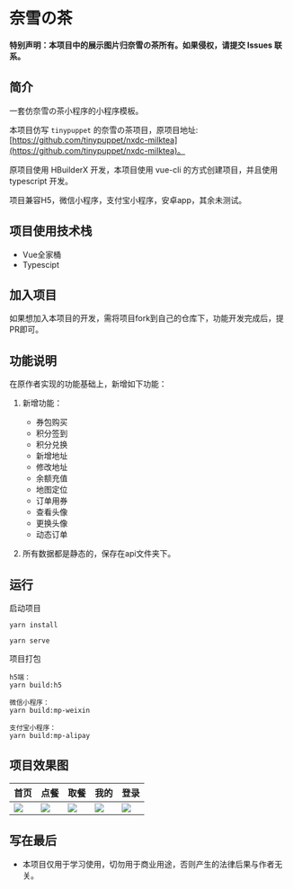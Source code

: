 # 奈雪の茶

**特别声明：本项目中的展示图片归奈雪の茶所有。如果侵权，请提交 Issues 联系。**

## 简介

一套仿奈雪の茶小程序的小程序模板。

本项目仿写 ``tinypuppet`` 的奈雪の茶项目，原项目地址: [https://github.com/tinypuppet/nxdc-milktea](https://github.com/tinypuppet/nxdc-milktea)。

原项目使用 HBuilderX 开发，本项目使用 vue-cli 的方式创建项目，并且使用 typescript 开发。

项目兼容H5，微信小程序，支付宝小程序，安卓app，其余未测试。

## 项目使用技术栈

* Vue全家桶
* Typescipt

## 加入项目

如果想加入本项目的开发，需将项目fork到自己的仓库下，功能开发完成后，提PR即可。

## 功能说明

在原作者实现的功能基础上，新增如下功能：

1. 新增功能：

	- 券包购买
	- 积分签到
	- 积分兑换
	- 新增地址
	- 修改地址
	- 余额充值
	- 地图定位
	- 订单用券
	- 查看头像
	- 更换头像
	- 动态订单

2. 所有数据都是静态的，保存在api文件夹下。
## 运行

启动项目

```
yarn install
```

```
yarn serve
```

项目打包

```
h5端：
yarn build:h5

微信小程序：
yarn build:mp-weixin

支付宝小程序：
yarn build:mp-alipay
```

## 项目效果图

|首页|点餐|取餐|我的|登录|
|---|---|---|---|---|
|![](./src/static/design-sketch/home.jpg)|![](./src/static/design-sketch/menu.jpg)|![](./src/static/design-sketch/order.jpg)|![](./src/static/design-sketch/user.jpg)|![](./src/static/design-sketch/login.jpg)|
## 写在最后

* 本项目仅用于学习使用，切勿用于商业用途，否则产生的法律后果与作者无关。
